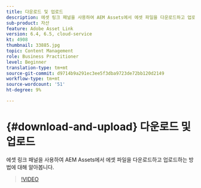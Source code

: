 ```yaml
---
title: 다운로드 및 업로드
description: 에셋 링크 패널을 사용하여 AEM Assets에서 에셋 파일을 다운로드하고 업로드하는 방법에 대해 알아봅니다.
sub-product: 자산
feature: Adobe Asset Link
version: 6.4, 6.5, cloud-service
kt: 4908
thumbnail: 33885.jpg
topic: Content Management
role: Business Practitioner
level: Beginner
translation-type: tm+mt
source-git-commit: d9714b9a291ec3ee5f3dba9723de72bb120d2149
workflow-type: tm+mt
source-wordcount: '51'
ht-degree: 9%

---
```



# {#download-and-upload} 다운로드 및 업로드

에셋 링크 패널을 사용하여 AEM Assets에서 에셋 파일을 다운로드하고 업로드하는 방법에 대해 알아봅니다.

>[!VIDEO](https://video.tv.adobe.com/v/33885/?quality=12)
